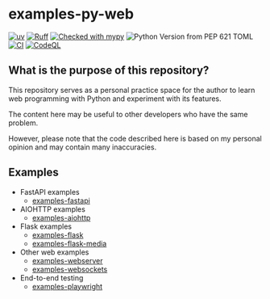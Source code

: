 # examples-py-web

[![uv](https://img.shields.io/endpoint?url=https://raw.githubusercontent.com/astral-sh/uv/main/assets/badge/v0.json)](https://github.com/astral-sh/uv)
[![Ruff](https://img.shields.io/endpoint?url=https://raw.githubusercontent.com/astral-sh/ruff/main/assets/badge/v2.json)](https://github.com/astral-sh/ruff)
[![Checked with mypy](https://www.mypy-lang.org/static/mypy_badge.svg)](https://mypy-lang.org/)
![Python Version from PEP 621 TOML](https://img.shields.io/python/required-version-toml?tomlFilePath=https%3A%2F%2Fraw.githubusercontent.com%2Fsuzu-devworks%2Fexamples-py-web%2Frefs%2Fheads%2Fmain%2Fpyproject.toml)
[![CI](https://github.com/suzu-devworks/examples-py-web/actions/workflows/ci.yaml/badge.svg)](https://github.com/suzu-devworks/examples-py-web/actions/workflows/ci.yaml)
[![CodeQL](https://github.com/suzu-devworks/examples-py-web/actions/workflows/github-code-scanning/codeql/badge.svg)](https://github.com/suzu-devworks/examples-py-web/actions/workflows/github-code-scanning/codeql)

## What is the purpose of this repository?

This repository serves as a personal practice space for the author to learn web programming with Python and experiment with its features.

The content here may be useful to other developers who have the same problem.

However, please note that the code described here is based on my personal opinion and may contain many inaccuracies.

## Examples

- FastAPI examples
  - [examples-fastapi](./packages/examples-fastapi/README.md)
- AIOHTTP examples
  - [examples-aiohttp](./packages/examples-aiohttp/README.md)
- Flask examples
  - [examples-flask](./packages/examples-flask/README.md)
  - [examples-flask-media](./packages/examples-flask-media/README.md)
- Other web examples
  - [examples-webserver](./packages/examples-webserver/README.md)
  - [examples-websockets](./packages/examples-websockets/README.md)
- End-to-end testing
  - [examples-playwright](./packages/examples-playwright/README.md)
